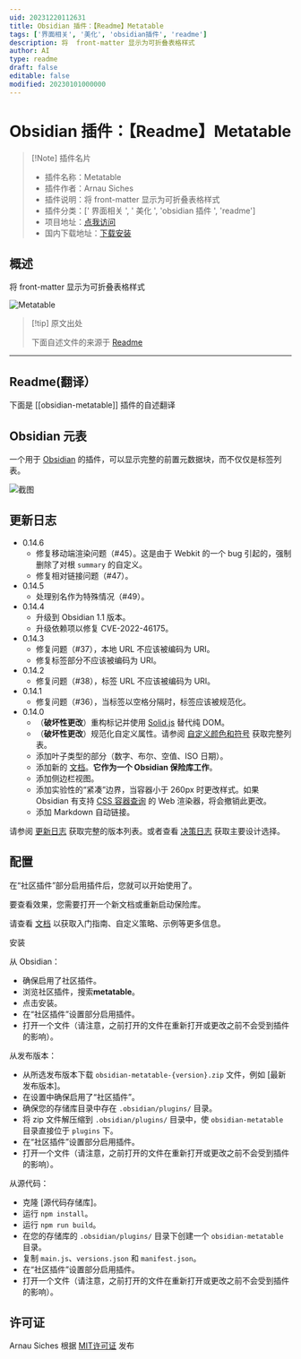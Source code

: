 ```yaml
---
uid: 20231220112631
title: Obsidian 插件：【Readme】Metatable
tags: ['界面相关', '美化', 'obsidian插件', 'readme']
description: 将  front-matter 显示为可折叠表格样式
author: AI
type: readme
draft: false
editable: false
modified: 20230101000000
---
```


# Obsidian 插件：【Readme】Metatable

> [!Note] 插件名片
> - 插件名称：Metatable
> - 插件作者：Arnau Siches
> - 插件说明：将 front-matter 显示为可折叠表格样式
> - 插件分类：[' 界面相关 ', ' 美化 ', 'obsidian 插件 ', 'readme']
> - 项目地址：[点我访问](https://github.com/arnau/obsidian-metatable)
> - 国内下载地址：[下载安装](https://pkmer.cn/products/plugin/pluginMarket/?obsidian-metatable)

## 概述

将 front-matter 显示为可折叠表格样式

![Metatable](https://cdn.pkmer.cn/covers/obsidian-metatable.png!pkmer)

> [!tip] 原文出处
>
>下面自述文件的来源于 [Readme](https://ghproxy.net/https://raw.githubusercontent.com/arnau/obsidian-metatable/main/README.md)

---

## Readme(翻译）

下面是 [[obsidian-metatable]] 插件的自述翻译

## Obsidian 元表

一个用于 [Obsidian] 的插件，可以显示完整的前置元数据块，而不仅仅是标签列表。

![截图](https://cdn.pkmer.cn/covers/obsidian-metatable_2_0.png!pkmer)

## 更新日志

- 0.14.6
  - 修复移动端渲染问题（#45）。这是由于 Webkit 的一个 bug 引起的，强制删除了对根 `summary` 的自定义。
  - 修复相对链接问题（#47）。
- 0.14.5
  - 处理别名作为特殊情况（#49）。
- 0.14.4
  - 升级到 Obsidian 1.1 版本。
  - 升级依赖项以修复 CVE-2022-46175。
- 0.14.3
  - 修复问题（#37），本地 URL 不应该被编码为 URI。
  - 修复标签部分不应该被编码为 URI。
- 0.14.2
  - 修复问题（#38），标签 URL 不应该被编码为 URI。
- 0.14.1
  - 修复问题（#36），当标签以空格分隔时，标签应该被规范化。
- 0.14.0
  - （**破坏性更改**）重构标记并使用 [Solid.js](https://www.solidjs.com/) 替代纯 DOM。
  - （**破坏性更改**）规范化自定义属性。请参阅 [自定义颜色和符号](https://github.com/arnau/obsidian-metatable/blob/main/docs/sections/customising_colours_and_symbols.md) 获取完整列表。
  - 添加叶子类型的部分（数字、布尔、空值、ISO 日期）。
  - 添加新的 [文档](./docs)。**它作为一个 Obsidian 保险库工作**。
  - 添加侧边栏视图。
  - 添加实验性的“紧凑”边界，当容器小于 260px 时更改样式。如果 Obsidian 有支持 [CSS 容器查询](https://developer.mozilla.org/en-US/docs/Web/CSS/CSS_Container_Queries) 的 Web 渲染器，将会撤销此更改。
  - 添加 Markdown 自动链接。

请参阅 [更新日志](./CHANGELOG.md) 获取完整的版本列表。或者查看 [决策日志](./docs/decision_log/) 获取主要设计选择。

## 配置

在“社区插件”部分启用插件后，您就可以开始使用了。

要查看效果，您需要打开一个新文档或重新启动保险库。

请查看 [文档](./docs/index.md) 以获取入门指南、自定义策略、示例等更多信息。

安装

从 Obsidian：

- 确保启用了社区插件。
- 浏览社区插件，搜索**metatable**。
- 点击安装。
- 在“社区插件”设置部分启用插件。
- 打开一个文件（请注意，之前打开的文件在重新打开或更改之前不会受到插件的影响）。

从发布版本：

- 从所选发布版本下载 `obsidian-metatable-{version}.zip` 文件，例如 [最新发布版本]。
- 在设置中确保启用了“社区插件”。
- 确保您的存储库目录中存在 `.obsidian/plugins/` 目录。
- 将 zip 文件解压缩到 `.obsidian/plugins/` 目录中，使 `obsidian-metatable` 目录直接位于 `plugins` 下。
- 在“社区插件”设置部分启用插件。
- 打开一个文件（请注意，之前打开的文件在重新打开或更改之前不会受到插件的影响）。

从源代码：

- 克隆 [源代码存储库]。
- 运行 `npm install`。
- 运行 `npm run build`。
- 在您的存储库的 `.obsidian/plugins/` 目录下创建一个 `obsidian-metatable` 目录。
- 复制 `main.js`、`versions.json` 和 `manifest.json`。
- 在“社区插件”设置部分启用插件。
- 打开一个文件（请注意，之前打开的文件在重新打开或更改之前不会受到插件的影响）。

## 许可证

Arnau Siches 根据 [MIT许可证](./LICENCE) 发布

[Obsidian]: <https://www.obsidian.md/>
[最新版本]: <https://github.com/arnau/obsidian-metatable/releases/latest>
[源代码仓库]: <https://github.com/arnau/obsidian-metatable>



